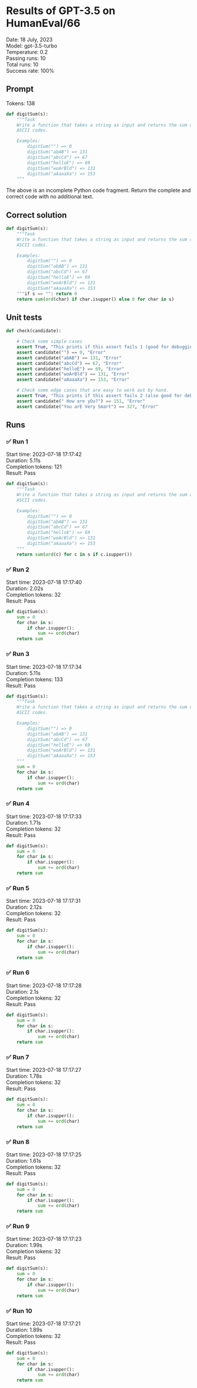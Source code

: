 # Results of GPT-3.5 on HumanEval/66
Date: 18 July, 2023<br />
Model: gpt-3.5-turbo<br />
Temperature: 0.2<br />
Passing runs: 10<br />
Total runs: 10<br />
Success rate: 100%
## Prompt
Tokens: 138
```python
def digitSum(s):
    """Task
    Write a function that takes a string as input and returns the sum of the upper characters only'
    ASCII codes.

    Examples:
        digitSum("") => 0
        digitSum("abAB") => 131
        digitSum("abcCd") => 67
        digitSum("helloE") => 69
        digitSum("woArBld") => 131
        digitSum("aAaaaXa") => 153
    """
```
The above is an incomplete Python code fragment. Return the complete and correct code with no additional text.
## Correct solution
```python
def digitSum(s):
    """Task
    Write a function that takes a string as input and returns the sum of the upper characters only'
    ASCII codes.

    Examples:
        digitSum("") => 0
        digitSum("abAB") => 131
        digitSum("abcCd") => 67
        digitSum("helloE") => 69
        digitSum("woArBld") => 131
        digitSum("aAaaaXa") => 153
    """if s == "": return 0
    return sum(ord(char) if char.isupper() else 0 for char in s)
```
## Unit tests
```python
def check(candidate):

    # Check some simple cases
    assert True, "This prints if this assert fails 1 (good for debugging!)"
    assert candidate("") == 0, "Error"
    assert candidate("abAB") == 131, "Error"
    assert candidate("abcCd") == 67, "Error"
    assert candidate("helloE") == 69, "Error"
    assert candidate("woArBld") == 131, "Error"
    assert candidate("aAaaaXa") == 153, "Error"

    # Check some edge cases that are easy to work out by hand.
    assert True, "This prints if this assert fails 2 (also good for debugging!)"
    assert candidate(" How are yOu?") == 151, "Error"
    assert candidate("You arE Very Smart") == 327, "Error"
```
## Runs
### ✅ Run 1
Start time: 2023-07-18 17:17:42<br />
Duration: 5.11s<br />
Completion tokens: 121<br />
Result: Pass
```python
def digitSum(s):
    """Task
    Write a function that takes a string as input and returns the sum of the upper characters only'
    ASCII codes.

    Examples:
        digitSum("") => 0
        digitSum("abAB") => 131
        digitSum("abcCd") => 67
        digitSum("helloE") => 69
        digitSum("woArBld") => 131
        digitSum("aAaaaXa") => 153
    """
    return sum(ord(c) for c in s if c.isupper())
```
### ✅ Run 2
Start time: 2023-07-18 17:17:40<br />
Duration: 2.02s<br />
Completion tokens: 32<br />
Result: Pass
```python
def digitSum(s):
    sum = 0
    for char in s:
        if char.isupper():
            sum += ord(char)
    return sum
```
### ✅ Run 3
Start time: 2023-07-18 17:17:34<br />
Duration: 5.11s<br />
Completion tokens: 133<br />
Result: Pass
```python
def digitSum(s):
    """Task
    Write a function that takes a string as input and returns the sum of the upper characters only'
    ASCII codes.

    Examples:
        digitSum("") => 0
        digitSum("abAB") => 131
        digitSum("abcCd") => 67
        digitSum("helloE") => 69
        digitSum("woArBld") => 131
        digitSum("aAaaaXa") => 153
    """
    sum = 0
    for char in s:
        if char.isupper():
            sum += ord(char)
    return sum
```
### ✅ Run 4
Start time: 2023-07-18 17:17:33<br />
Duration: 1.71s<br />
Completion tokens: 32<br />
Result: Pass
```python
def digitSum(s):
    sum = 0
    for char in s:
        if char.isupper():
            sum += ord(char)
    return sum
```
### ✅ Run 5
Start time: 2023-07-18 17:17:31<br />
Duration: 2.12s<br />
Completion tokens: 32<br />
Result: Pass
```python
def digitSum(s):
    sum = 0
    for char in s:
        if char.isupper():
            sum += ord(char)
    return sum
```
### ✅ Run 6
Start time: 2023-07-18 17:17:28<br />
Duration: 2.1s<br />
Completion tokens: 32<br />
Result: Pass
```python
def digitSum(s):
    sum = 0
    for char in s:
        if char.isupper():
            sum += ord(char)
    return sum
```
### ✅ Run 7
Start time: 2023-07-18 17:17:27<br />
Duration: 1.78s<br />
Completion tokens: 32<br />
Result: Pass
```python
def digitSum(s):
    sum = 0
    for char in s:
        if char.isupper():
            sum += ord(char)
    return sum
```
### ✅ Run 8
Start time: 2023-07-18 17:17:25<br />
Duration: 1.61s<br />
Completion tokens: 32<br />
Result: Pass
```python
def digitSum(s):
    sum = 0
    for char in s:
        if char.isupper():
            sum += ord(char)
    return sum
```
### ✅ Run 9
Start time: 2023-07-18 17:17:23<br />
Duration: 1.99s<br />
Completion tokens: 32<br />
Result: Pass
```python
def digitSum(s):
    sum = 0
    for char in s:
        if char.isupper():
            sum += ord(char)
    return sum
```
### ✅ Run 10
Start time: 2023-07-18 17:17:21<br />
Duration: 1.89s<br />
Completion tokens: 32<br />
Result: Pass
```python
def digitSum(s):
    sum = 0
    for char in s:
        if char.isupper():
            sum += ord(char)
    return sum
```
